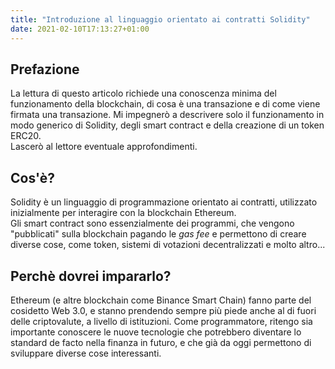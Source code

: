 ```yaml
---
title: "Introduzione al linguaggio orientato ai contratti Solidity"
date: 2021-02-10T17:13:27+01:00
---
```

## Prefazione
La lettura di questo articolo richiede una conoscenza minima del funzionamento della blockchain, di cosa è una transazione e di come viene firmata una transazione. Mi impegnerò a descrivere solo il funzionamento in modo generico di Solidity, degli smart contract e della creazione di un token ERC20.  
Lascerò al lettore eventuale approfondimenti.
## Cos'è?
Solidity è un linguaggio di programmazione orientato ai contratti, utilizzato inizialmente per interagire con la blockchain Ethereum.  
Gli smart contract sono essenzialmente dei programmi, che vengono "pubblicati" sulla blockchain pagando le _gas fee_ e permettono di creare diverse cose, come token, sistemi di votazioni decentralizzati e molto altro...
## Perchè dovrei impararlo?
Ethereum (e altre blockchain come Binance Smart Chain) fanno parte del cosidetto Web 3.0, e stanno prendendo sempre più piede anche al di fuori delle criptovalute, a livello di istituzioni. Come programmatore, ritengo sia importante conoscere le nuove tecnologie che potrebbero diventare lo standard de facto nella finanza in futuro, e che già da oggi permettono di sviluppare diverse cose interessanti.  

